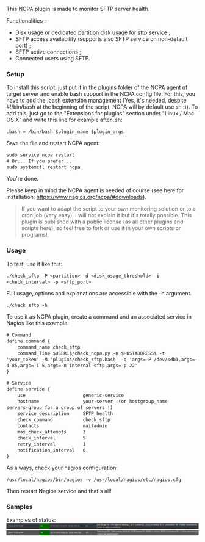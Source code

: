 This NCPA plugin is made to monitor SFTP server health.

Functionalities :

- Disk usage or dedicated partition disk usage for sftp service ;
- SFTP access availability (supports also SFTP service on non-default port) ;
- SFTP active connections ;
- Connected users using SFTP.

### Setup

To install this script, just put it in the plugins folder of the NCPA agent of target server and enable bash support in the NCPA config file. For this, you have to add the .bash extension management (Yes, it's needed, despite #!/bin/bash at the beginning of the script, NCPA will by default use sh :)). To add this, just go to the "Extensions for plugins" section under "Linux / Mac OS X" and write this line for example after .sh:
```text
.bash = /bin/bash $plugin_name $plugin_args
```

Save the file and restart NCPA agent:

```shell
sudo service ncpa restart
# Or... If you prefer...
sudo systemctl restart ncpa
```

You're done.

Please keep in mind the NCPA agent is needed of course (see here for installation: https://www.nagios.org/ncpa/#downloads).

> If you want to adapt the script to your own monitoring solution or to a cron job (very easy), I will not explain it but it's totally possible. This plugin is published with a public license (as all other plugins and scripts here), so feel free to fork or use it in your own scripts or programs!

### Usage

To test, use it like this:

```shell
./check_sftp -P <partition> -d <disk_usage_threshold> -i <check_interval> -p <sftp_port>
```

Full usage, options and explanations are accessible with the -h argument.

```shell
./check_sftp -h
```

To use it as NCPA plugin, create a command and an associated service in Nagios like this example:

```text
# Command
define command {
    command_name check_sftp
    command_line $USER1$/check_ncpa.py -H $HOSTADDRESS$ -t 'your_token' -M 'plugins/check_sftp.bash' -q 'args=-P /dev/sdb1,args=-d 85,args=-i 5,args=-n internal-sftp,args=-p 22'
}
```

```text
# Service
define service {
    use                     generic-service
    hostname                your-server ;(or hostgroup_name          servers-group for a group of servers !)
    service_description     SFTP health
    check_command           check_sftp
    contacts                mailadmin
    max_check_attempts      3
    check_interval          5
    retry_interval          1
    notification_interval   0
}
```

As always, check your nagios configuration:

```shell
/usr/local/nagios/bin/nagios -v /usr/local/nagios/etc/nagios.cfg
```

Then restart Nagios service and that's all!

### Samples

Examples of status:
![alt text](https://github.com/John4887/check_sftp/blob/main/check-sftp_sample1.png)
![alt text](https://github.com/John4887/check_sftp/blob/main/check-sftp_sample2.png)
